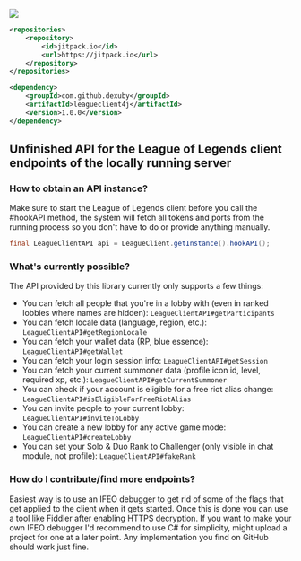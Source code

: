 [![](https://jitpack.io/v/dexuby/leagueclient4j.svg)](https://jitpack.io/#dexuby/leagueclient4j)
```xml
<repositories>
    <repository>
        <id>jitpack.io</id>
        <url>https://jitpack.io</url>
    </repository>
</repositories>

<dependency>
    <groupId>com.github.dexuby</groupId>
    <artifactId>leagueclient4j</artifactId>
    <version>1.0.0</version>
</dependency>
```
## Unfinished API for the League of Legends client endpoints of the locally running server

### How to obtain an API instance?
Make sure to start the League of Legends client before you call the #hookAPI method,
the system will fetch all tokens and ports from the running process so you don't have to
do or provide anything manually.
```java
final LeagueClientAPI api = LeagueClient.getInstance().hookAPI();
```

### What's currently possible?
The API provided by this library currently only supports a few things:
- You can fetch all people that you're in a lobby with (even in ranked lobbies where names are hidden): `LeagueClientAPI#getParticipants`
- You can fetch locale data (language, region, etc.): `LeagueClientAPI#getRegionLocale`
- You can fetch your wallet data (RP, blue essence): `LeagueClientAPI#getWallet`
- You can fetch your login session info: `LeagueClientAPI#getSession`
- You can fetch your current summoner data (profile icon id, level, required xp, etc.): `LeagueClientAPI#getCurrentSummoner`
- You can check if your account is eligible for a free riot alias change: `LeagueClientAPI#isEligibleForFreeRiotAlias`
- You can invite people to your current lobby: `LeagueClientAPI#inviteToLobby`
- You can create a new lobby for any active game mode: `LeagueClientAPI#createLobby`
- You can set your Solo & Duo Rank to Challenger (only visible in chat module, not profile): `LeagueClientAPI#fakeRank`

### How do I contribute/find more endpoints?
Easiest way is to use an IFEO debugger to get rid of some of the flags that get applied to the client when it gets started.
Once this is done you can use a tool like Fiddler after enabling HTTPS decryption. If you want to make your own IFEO debugger
I'd recommend to use C# for simplicity, might upload a project for one at a later point. Any implementation you find on GitHub
should work just fine.
